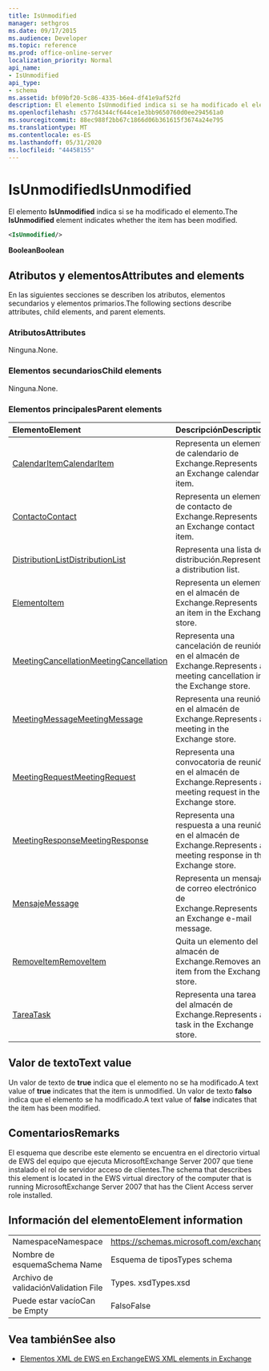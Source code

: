 ```yaml
---
title: IsUnmodified
manager: sethgros
ms.date: 09/17/2015
ms.audience: Developer
ms.topic: reference
ms.prod: office-online-server
localization_priority: Normal
api_name:
- IsUnmodified
api_type:
- schema
ms.assetid: bf09bf20-5c86-4335-b6e4-df41e9af52fd
description: El elemento IsUnmodified indica si se ha modificado el elemento.
ms.openlocfilehash: c577d4344cf644ce1e3bb9650760d0ee294561a0
ms.sourcegitcommit: 88ec988f2bb67c1866d06b361615f3674a24e795
ms.translationtype: MT
ms.contentlocale: es-ES
ms.lasthandoff: 05/31/2020
ms.locfileid: "44458155"
---
```

# <a name="isunmodified"></a><span data-ttu-id="9c425-103">IsUnmodified</span><span class="sxs-lookup"><span data-stu-id="9c425-103">IsUnmodified</span></span>

<span data-ttu-id="9c425-104">El elemento **IsUnmodified** indica si se ha modificado el elemento.</span><span class="sxs-lookup"><span data-stu-id="9c425-104">The **IsUnmodified** element indicates whether the item has been modified.</span></span> 
  
```xml
<IsUnmodified/>
```

 <span data-ttu-id="9c425-105">**Boolean**</span><span class="sxs-lookup"><span data-stu-id="9c425-105">**Boolean**</span></span>
## <a name="attributes-and-elements"></a><span data-ttu-id="9c425-106">Atributos y elementos</span><span class="sxs-lookup"><span data-stu-id="9c425-106">Attributes and elements</span></span>

<span data-ttu-id="9c425-107">En las siguientes secciones se describen los atributos, elementos secundarios y elementos primarios.</span><span class="sxs-lookup"><span data-stu-id="9c425-107">The following sections describe attributes, child elements, and parent elements.</span></span>
  
### <a name="attributes"></a><span data-ttu-id="9c425-108">Atributos</span><span class="sxs-lookup"><span data-stu-id="9c425-108">Attributes</span></span>

<span data-ttu-id="9c425-109">Ninguna.</span><span class="sxs-lookup"><span data-stu-id="9c425-109">None.</span></span>
  
### <a name="child-elements"></a><span data-ttu-id="9c425-110">Elementos secundarios</span><span class="sxs-lookup"><span data-stu-id="9c425-110">Child elements</span></span>

<span data-ttu-id="9c425-111">Ninguna.</span><span class="sxs-lookup"><span data-stu-id="9c425-111">None.</span></span>
  
### <a name="parent-elements"></a><span data-ttu-id="9c425-112">Elementos principales</span><span class="sxs-lookup"><span data-stu-id="9c425-112">Parent elements</span></span>

|<span data-ttu-id="9c425-113">**Elemento**</span><span class="sxs-lookup"><span data-stu-id="9c425-113">**Element**</span></span>|<span data-ttu-id="9c425-114">**Descripción**</span><span class="sxs-lookup"><span data-stu-id="9c425-114">**Description**</span></span>|
|:-----|:-----|
|[<span data-ttu-id="9c425-115">CalendarItem</span><span class="sxs-lookup"><span data-stu-id="9c425-115">CalendarItem</span></span>](calendaritem.md) <br/> |<span data-ttu-id="9c425-116">Representa un elemento de calendario de Exchange.</span><span class="sxs-lookup"><span data-stu-id="9c425-116">Represents an Exchange calendar item.</span></span>  <br/> |
|[<span data-ttu-id="9c425-117">Contacto</span><span class="sxs-lookup"><span data-stu-id="9c425-117">Contact</span></span>](contact.md) <br/> |<span data-ttu-id="9c425-118">Representa un elemento de contacto de Exchange.</span><span class="sxs-lookup"><span data-stu-id="9c425-118">Represents an Exchange contact item.</span></span>  <br/> |
|[<span data-ttu-id="9c425-119">DistributionList</span><span class="sxs-lookup"><span data-stu-id="9c425-119">DistributionList</span></span>](distributionlist.md) <br/> |<span data-ttu-id="9c425-120">Representa una lista de distribución.</span><span class="sxs-lookup"><span data-stu-id="9c425-120">Represents a distribution list.</span></span>  <br/> |
|[<span data-ttu-id="9c425-121">Elemento</span><span class="sxs-lookup"><span data-stu-id="9c425-121">Item</span></span>](item.md) <br/> |<span data-ttu-id="9c425-122">Representa un elemento en el almacén de Exchange.</span><span class="sxs-lookup"><span data-stu-id="9c425-122">Represents an item in the Exchange store.</span></span>  <br/> |
|[<span data-ttu-id="9c425-123">MeetingCancellation</span><span class="sxs-lookup"><span data-stu-id="9c425-123">MeetingCancellation</span></span>](meetingcancellation.md) <br/> |<span data-ttu-id="9c425-124">Representa una cancelación de reunión en el almacén de Exchange.</span><span class="sxs-lookup"><span data-stu-id="9c425-124">Represents a meeting cancellation in the Exchange store.</span></span>  <br/> |
|[<span data-ttu-id="9c425-125">MeetingMessage</span><span class="sxs-lookup"><span data-stu-id="9c425-125">MeetingMessage</span></span>](meetingmessage.md) <br/> |<span data-ttu-id="9c425-126">Representa una reunión en el almacén de Exchange.</span><span class="sxs-lookup"><span data-stu-id="9c425-126">Represents a meeting in the Exchange store.</span></span>  <br/> |
|[<span data-ttu-id="9c425-127">MeetingRequest</span><span class="sxs-lookup"><span data-stu-id="9c425-127">MeetingRequest</span></span>](meetingrequest.md) <br/> |<span data-ttu-id="9c425-128">Representa una convocatoria de reunión en el almacén de Exchange.</span><span class="sxs-lookup"><span data-stu-id="9c425-128">Represents a meeting request in the Exchange store.</span></span>  <br/> |
|[<span data-ttu-id="9c425-129">MeetingResponse</span><span class="sxs-lookup"><span data-stu-id="9c425-129">MeetingResponse</span></span>](meetingresponse.md) <br/> |<span data-ttu-id="9c425-130">Representa una respuesta a una reunión en el almacén de Exchange.</span><span class="sxs-lookup"><span data-stu-id="9c425-130">Represents a meeting response in the Exchange store.</span></span>  <br/> |
|[<span data-ttu-id="9c425-131">Mensaje</span><span class="sxs-lookup"><span data-stu-id="9c425-131">Message</span></span>](message-ex15websvcsotherref.md) <br/> |<span data-ttu-id="9c425-132">Representa un mensaje de correo electrónico de Exchange.</span><span class="sxs-lookup"><span data-stu-id="9c425-132">Represents an Exchange e-mail message.</span></span>  <br/> |
|[<span data-ttu-id="9c425-133">RemoveItem</span><span class="sxs-lookup"><span data-stu-id="9c425-133">RemoveItem</span></span>](removeitem.md) <br/> |<span data-ttu-id="9c425-134">Quita un elemento del almacén de Exchange.</span><span class="sxs-lookup"><span data-stu-id="9c425-134">Removes an item from the Exchange store.</span></span>  <br/> |
|[<span data-ttu-id="9c425-135">Tarea</span><span class="sxs-lookup"><span data-stu-id="9c425-135">Task</span></span>](task.md) <br/> |<span data-ttu-id="9c425-136">Representa una tarea del almacén de Exchange.</span><span class="sxs-lookup"><span data-stu-id="9c425-136">Represents a task in the Exchange store.</span></span>  <br/> |
   
## <a name="text-value"></a><span data-ttu-id="9c425-137">Valor de texto</span><span class="sxs-lookup"><span data-stu-id="9c425-137">Text value</span></span>

<span data-ttu-id="9c425-138">Un valor de texto de **true** indica que el elemento no se ha modificado.</span><span class="sxs-lookup"><span data-stu-id="9c425-138">A text value of **true** indicates that the item is unmodified.</span></span> <span data-ttu-id="9c425-139">Un valor de texto **falso** indica que el elemento se ha modificado.</span><span class="sxs-lookup"><span data-stu-id="9c425-139">A text value of **false** indicates that the item has been modified.</span></span> 
  
## <a name="remarks"></a><span data-ttu-id="9c425-140">Comentarios</span><span class="sxs-lookup"><span data-stu-id="9c425-140">Remarks</span></span>

<span data-ttu-id="9c425-141">El esquema que describe este elemento se encuentra en el directorio virtual de EWS del equipo que ejecuta MicrosoftExchange Server 2007 que tiene instalado el rol de servidor acceso de clientes.</span><span class="sxs-lookup"><span data-stu-id="9c425-141">The schema that describes this element is located in the EWS virtual directory of the computer that is running MicrosoftExchange Server 2007 that has the Client Access server role installed.</span></span>
  
## <a name="element-information"></a><span data-ttu-id="9c425-142">Información del elemento</span><span class="sxs-lookup"><span data-stu-id="9c425-142">Element information</span></span>

|||
|:-----|:-----|
|<span data-ttu-id="9c425-143">Namespace</span><span class="sxs-lookup"><span data-stu-id="9c425-143">Namespace</span></span>  <br/> |https://schemas.microsoft.com/exchange/services/2006/types  <br/> |
|<span data-ttu-id="9c425-144">Nombre de esquema</span><span class="sxs-lookup"><span data-stu-id="9c425-144">Schema Name</span></span>  <br/> |<span data-ttu-id="9c425-145">Esquema de tipos</span><span class="sxs-lookup"><span data-stu-id="9c425-145">Types schema</span></span>  <br/> |
|<span data-ttu-id="9c425-146">Archivo de validación</span><span class="sxs-lookup"><span data-stu-id="9c425-146">Validation File</span></span>  <br/> |<span data-ttu-id="9c425-147">Types. xsd</span><span class="sxs-lookup"><span data-stu-id="9c425-147">Types.xsd</span></span>  <br/> |
|<span data-ttu-id="9c425-148">Puede estar vacío</span><span class="sxs-lookup"><span data-stu-id="9c425-148">Can be Empty</span></span>  <br/> |<span data-ttu-id="9c425-149">Falso</span><span class="sxs-lookup"><span data-stu-id="9c425-149">False</span></span>  <br/> |
   
## <a name="see-also"></a><span data-ttu-id="9c425-150">Vea también</span><span class="sxs-lookup"><span data-stu-id="9c425-150">See also</span></span>



- [<span data-ttu-id="9c425-151">Elementos XML de EWS en Exchange</span><span class="sxs-lookup"><span data-stu-id="9c425-151">EWS XML elements in Exchange</span></span>](ews-xml-elements-in-exchange.md)

